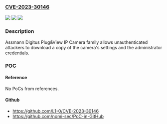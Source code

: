 ### [CVE-2023-30146](https://cve.mitre.org/cgi-bin/cvename.cgi?name=CVE-2023-30146)
![](https://img.shields.io/static/v1?label=Product&message=n%2Fa&color=blue)
![](https://img.shields.io/static/v1?label=Version&message=n%2Fa&color=blue)
![](https://img.shields.io/static/v1?label=Vulnerability&message=n%2Fa&color=brighgreen)

### Description

Assmann Digitus Plug&View IP Camera family allows unauthenticated attackers to download a copy of the camera's settings and the administrator credentials.

### POC

#### Reference
No PoCs from references.

#### Github
- https://github.com/L1-0/CVE-2023-30146
- https://github.com/nomi-sec/PoC-in-GitHub

